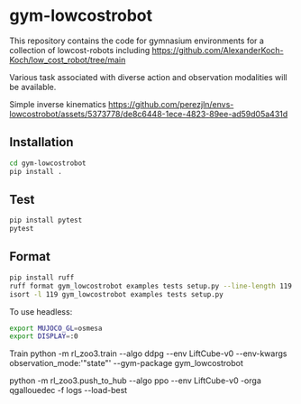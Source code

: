 # gym-lowcostrobot

This repository contains the code for gymnasium environments for a collection of lowcost-robots including https://github.com/AlexanderKoch-Koch/low_cost_robot/tree/main

Various task associated with diverse action and observation modalities will be available.

Simple inverse kinematics
https://github.com/perezjln/envs-lowcostrobot/assets/5373778/de8c6448-1ece-4823-89ee-ad59d05a431d


## Installation

```sh
cd gym-lowcostrobot
pip install .
```

## Test

```sh
pip install pytest
pytest
```

## Format

```sh
pip install ruff
ruff format gym_lowcostrobot examples tests setup.py --line-length 119
isort -l 119 gym_lowcostrobot examples tests setup.py
```

To use headless:

```sh
export MUJOCO_GL=osmesa
export DISPLAY=:0
```

Train 
python -m rl_zoo3.train --algo ddpg --env LiftCube-v0 --env-kwargs observation_mode:'"state"' --gym-package gym_lowcostrobot

python -m rl_zoo3.push_to_hub --algo ppo --env LiftCube-v0 -orga qgallouedec -f logs --load-best